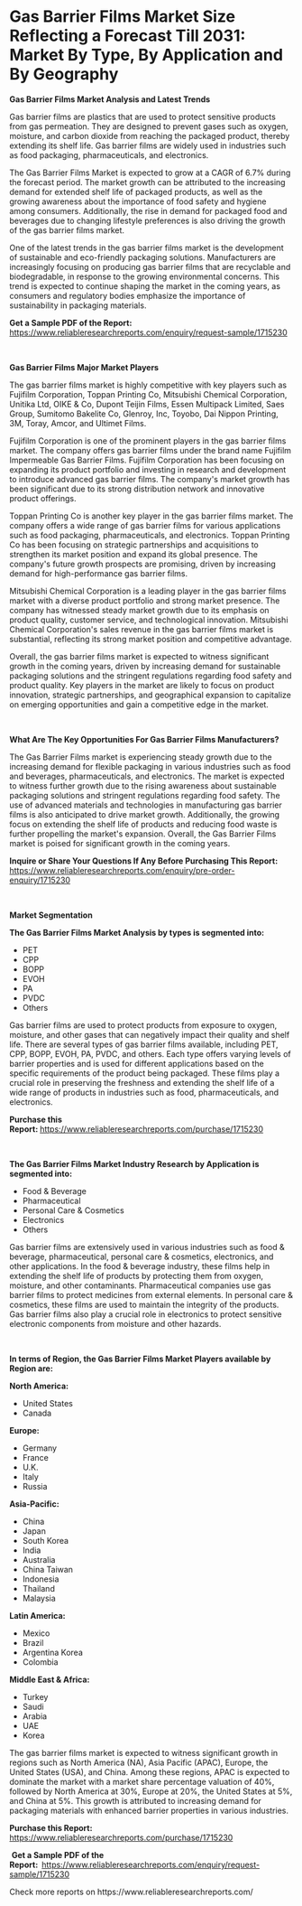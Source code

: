 <p><h1>Gas Barrier Films Market Size Reflecting a Forecast Till 2031: Market By Type, By Application and By Geography</h1></p><p><strong>Gas Barrier Films Market Analysis and Latest Trends</strong></p>
<p><p>Gas barrier films are plastics that are used to protect sensitive products from gas permeation. They are designed to prevent gases such as oxygen, moisture, and carbon dioxide from reaching the packaged product, thereby extending its shelf life. Gas barrier films are widely used in industries such as food packaging, pharmaceuticals, and electronics.</p><p>The Gas Barrier Films Market is expected to grow at a CAGR of 6.7% during the forecast period. The market growth can be attributed to the increasing demand for extended shelf life of packaged products, as well as the growing awareness about the importance of food safety and hygiene among consumers. Additionally, the rise in demand for packaged food and beverages due to changing lifestyle preferences is also driving the growth of the gas barrier films market.</p><p>One of the latest trends in the gas barrier films market is the development of sustainable and eco-friendly packaging solutions. Manufacturers are increasingly focusing on producing gas barrier films that are recyclable and biodegradable, in response to the growing environmental concerns. This trend is expected to continue shaping the market in the coming years, as consumers and regulatory bodies emphasize the importance of sustainability in packaging materials.</p></p>
<p><strong>Get a Sample PDF of the Report:&nbsp;</strong> <a href="https://www.reliableresearchreports.com/enquiry/request-sample/1715230">https://www.reliableresearchreports.com/enquiry/request-sample/1715230</a></p>
<p>&nbsp;</p>
<p><strong>Gas Barrier Films Major Market Players</strong></p>
<p><p>The gas barrier films market is highly competitive with key players such as Fujifilm Corporation, Toppan Printing Co, Mitsubishi Chemical Corporation, Unitika Ltd, OIKE & Co, Dupont Teijin Films, Essen Multipack Limited, Saes Group, Sumitomo Bakelite Co, Glenroy, Inc, Toyobo, Dai Nippon Printing, 3M, Toray, Amcor, and Ultimet Films.</p><p>Fujifilm Corporation is one of the prominent players in the gas barrier films market. The company offers gas barrier films under the brand name Fujifilm Impermeable Gas Barrier Films. Fujifilm Corporation has been focusing on expanding its product portfolio and investing in research and development to introduce advanced gas barrier films. The company's market growth has been significant due to its strong distribution network and innovative product offerings.</p><p>Toppan Printing Co is another key player in the gas barrier films market. The company offers a wide range of gas barrier films for various applications such as food packaging, pharmaceuticals, and electronics. Toppan Printing Co has been focusing on strategic partnerships and acquisitions to strengthen its market position and expand its global presence. The company's future growth prospects are promising, driven by increasing demand for high-performance gas barrier films.</p><p>Mitsubishi Chemical Corporation is a leading player in the gas barrier films market with a diverse product portfolio and strong market presence. The company has witnessed steady market growth due to its emphasis on product quality, customer service, and technological innovation. Mitsubishi Chemical Corporation's sales revenue in the gas barrier films market is substantial, reflecting its strong market position and competitive advantage.</p><p>Overall, the gas barrier films market is expected to witness significant growth in the coming years, driven by increasing demand for sustainable packaging solutions and the stringent regulations regarding food safety and product quality. Key players in the market are likely to focus on product innovation, strategic partnerships, and geographical expansion to capitalize on emerging opportunities and gain a competitive edge in the market.</p></p>
<p>&nbsp;</p>
<p><strong>What Are The Key Opportunities For Gas Barrier Films Manufacturers?</strong></p>
<p><p>The Gas Barrier Films market is experiencing steady growth due to the increasing demand for flexible packaging in various industries such as food and beverages, pharmaceuticals, and electronics. The market is expected to witness further growth due to the rising awareness about sustainable packaging solutions and stringent regulations regarding food safety. The use of advanced materials and technologies in manufacturing gas barrier films is also anticipated to drive market growth. Additionally, the growing focus on extending the shelf life of products and reducing food waste is further propelling the market's expansion. Overall, the Gas Barrier Films market is poised for significant growth in the coming years.</p></p>
<p><strong>Inquire or Share Your Questions If Any Before Purchasing This Report:</strong> <a href="https://www.reliableresearchreports.com/enquiry/pre-order-enquiry/1715230">https://www.reliableresearchreports.com/enquiry/pre-order-enquiry/1715230</a></p>
<p>&nbsp;</p>
<p><strong>Market Segmentation</strong></p>
<p><strong>The Gas Barrier Films Market Analysis by types is segmented into:</strong></p>
<p><ul><li>PET</li><li>CPP</li><li>BOPP</li><li>EVOH</li><li>PA</li><li>PVDC</li><li>Others</li></ul></p>
<p><p>Gas barrier films are used to protect products from exposure to oxygen, moisture, and other gases that can negatively impact their quality and shelf life. There are several types of gas barrier films available, including PET, CPP, BOPP, EVOH, PA, PVDC, and others. Each type offers varying levels of barrier properties and is used for different applications based on the specific requirements of the product being packaged. These films play a crucial role in preserving the freshness and extending the shelf life of a wide range of products in industries such as food, pharmaceuticals, and electronics.</p></p>
<p><strong>Purchase this Report:&nbsp;</strong><a href="https://www.reliableresearchreports.com/purchase/1715230">https://www.reliableresearchreports.com/purchase/1715230</a></p>
<p>&nbsp;</p>
<p><strong>The Gas Barrier Films Market Industry Research by Application is segmented into:</strong></p>
<p><ul><li>Food & Beverage</li><li>Pharmaceutical</li><li>Personal Care & Cosmetics</li><li>Electronics</li><li>Others</li></ul></p>
<p><p>Gas barrier films are extensively used in various industries such as food & beverage, pharmaceutical, personal care & cosmetics, electronics, and other applications. In the food & beverage industry, these films help in extending the shelf life of products by protecting them from oxygen, moisture, and other contaminants. Pharmaceutical companies use gas barrier films to protect medicines from external elements. In personal care & cosmetics, these films are used to maintain the integrity of the products. Gas barrier films also play a crucial role in electronics to protect sensitive electronic components from moisture and other hazards.</p></p>
<p>&nbsp;</p>
<p><strong>In terms of Region, the Gas Barrier Films Market Players available by Region are:</strong></p>
<p>
    <p> <strong> North America: </strong>
        <ul>
            <li>United States</li>
            <li>Canada</li>
        </ul>
        </p> 
    <p> <strong> Europe: </strong>
        <ul>
            <li>Germany</li>
            <li>France</li>
            <li>U.K.</li>
            <li>Italy</li>
            <li>Russia</li>
        </ul>
        </p> 
    <p> <strong> Asia-Pacific: </strong>
        <ul>
            <li>China</li>
            <li>Japan</li>
            <li>South Korea</li>
            <li>India</li>
            <li>Australia</li>
            <li>China Taiwan</li>
            <li>Indonesia</li>
            <li>Thailand</li>
            <li>Malaysia</li>
        </ul>
        </p> 
    <p> <strong> Latin America: </strong>
        <ul>
            <li>Mexico</li>
            <li>Brazil</li>
            <li>Argentina Korea</li>
            <li>Colombia</li>
        </ul>
        </p> 
    <p> <strong> Middle East & Africa: </strong>
        <ul>
            <li>Turkey</li>
            <li>Saudi</li>
            <li>Arabia</li>
            <li>UAE</li>
            <li>Korea</li>
        </ul>
    </p>
    </p>
<p><p>The gas barrier films market is expected to witness significant growth in regions such as North America (NA), Asia Pacific (APAC), Europe, the United States (USA), and China. Among these regions, APAC is expected to dominate the market with a market share percentage valuation of 40%, followed by North America at 30%, Europe at 20%, the United States at 5%, and China at 5%. This growth is attributed to increasing demand for packaging materials with enhanced barrier properties in various industries.</p></p>
<p><strong>Purchase this Report: </strong><a href="https://www.reliableresearchreports.com/purchase/1715230">https://www.reliableresearchreports.com/purchase/1715230</a></p>
<p>&nbsp;<strong>Get a Sample PDF of the Report:&nbsp;&nbsp;</strong><a href="https://www.reliableresearchreports.com/enquiry/request-sample/1715230">https://www.reliableresearchreports.com/enquiry/request-sample/1715230</a></p>
<p><strong></strong></p>
<p>Check more reports on https://www.reliableresearchreports.com/</p>
